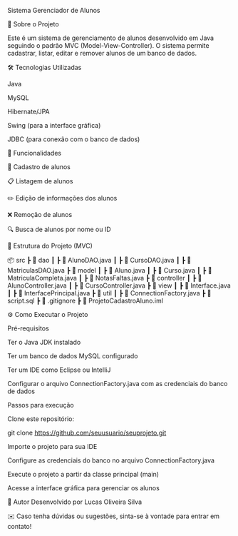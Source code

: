 Sistema Gerenciador de Alunos

📌 Sobre o Projeto

Este é um sistema de gerenciamento de alunos desenvolvido em Java seguindo o padrão MVC (Model-View-Controller). O sistema permite cadastrar, listar, editar e remover alunos de um banco de dados.

🛠️ Tecnologias Utilizadas

Java

MySQL

Hibernate/JPA

Swing (para a interface gráfica)

JDBC (para conexão com o banco de dados)

🎯 Funcionalidades

📌 Cadastro de alunos

📋 Listagem de alunos

✏️ Edição de informações dos alunos

❌ Remoção de alunos

🔍 Busca de alunos por nome ou ID

📂 Estrutura do Projeto (MVC)

📦 src
 ┣ 📂 dao
 ┃ ┣ 📜 AlunoDAO.java
 ┃ ┣ 📜 CursoDAO.java
 ┃ ┣ 📜 MatriculasDAO.java
 ┣ 📂 model
 ┃ ┣ 📜 Aluno.java
 ┃ ┣ 📜 Curso.java
 ┃ ┣ 📜 MatriculaCompleta.java
 ┃ ┣ 📜 NotasFaltas.java
 ┣ 📂 controller
 ┃ ┣ 📜 AlunoController.java
 ┃ ┣ 📜 CursoController.java
 ┣ 📂 view
 ┃ ┣ 📜 Interface.java
 ┃ ┣ 📜 InterfacePrincipal.java
 ┣ 📂 util
 ┃ ┣ 📜 ConnectionFactory.java
 ┣ 📜 script.sql
 ┣ 📜 .gitignore
 ┣ 📜 ProjetoCadastroAluno.iml

⚙️ Como Executar o Projeto

Pré-requisitos

Ter o Java JDK instalado

Ter um banco de dados MySQL configurado

Ter um IDE como Eclipse ou IntelliJ

Configurar o arquivo ConnectionFactory.java com as credenciais do banco de dados

Passos para execução

Clone este repositório:

git clone https://github.com/seuusuario/seuprojeto.git

Importe o projeto para sua IDE

Configure as credenciais do banco no arquivo ConnectionFactory.java

Execute o projeto a partir da classe principal (main)

Acesse a interface gráfica para gerenciar os alunos

📌 Autor
Desenvolvido por Lucas Oliveira Silva

✉️ Caso tenha dúvidas ou sugestões, sinta-se à vontade para entrar em contato!
